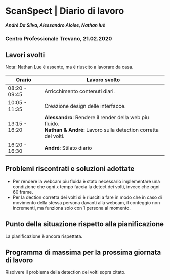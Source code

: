 # ScanSpect | Diario di lavoro
##### André Da Silva, Alessandro Aloise, Nathan luè
### Centro Professionale Trevano, 21.02.2020

## Lavori svolti

Nota: Nathan Lue è assente, ma è riuscito a lavorare da casa.


|Orario        |Lavoro svolto                           |
|--------------|----------------------------------------|
|08:20 - 09:45 | Arricchimento contenuti diari.          |
|10:05 - 11:35 | Creazione design delle interfacce.      |
|13:15 - 16:20 | <b>Alessandro</b>: Rendere il render della web piu fluido.<br><b>Nathan & André</b>: Lavoro sulla detection corretta dei volti. |
|16:20 - 16:30 | <b>André</b>: Stilato diario  |

##  Problemi riscontrati e soluzioni adottate

- Per rendere la webcam piu fluida è stato necessario implementare una condizione che ogni x tempo faccia la detect dei volti, invece che ogni 60 frame.
- Per la dection corretta dei volti si è riusciti a fare in modo che in caso di movimento della stessa persona davanti alla webcam, il conteggio non incrementi, ma funziona solo con 1 persona al momento.

##  Punto della situazione rispetto alla pianificazione

La pianificazione è ancora rispettata.

## Programma di massima per la prossima giornata di lavoro

Risolvere il problema della detection dei volti sopra citato.
